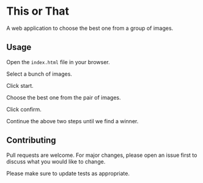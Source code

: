 # This or That

A web application to choose the best one from a group of images.

## Usage

Open the `index.html` file in your browser.

Select a bunch of images.

Click start.

Choose the best one from the pair of images.

Click confirm.

Continue the above two steps until we find a winner.

## Contributing

Pull requests are welcome. For major changes, please open an issue first
to discuss what you would like to change.

Please make sure to update tests as appropriate.
